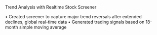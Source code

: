 Trend Analysis with Realtime Stock Screener

•	Created screener to capture major trend reversals after extended declines, global real-time data
•	Generated trading signals based on 18-month simple moving average

